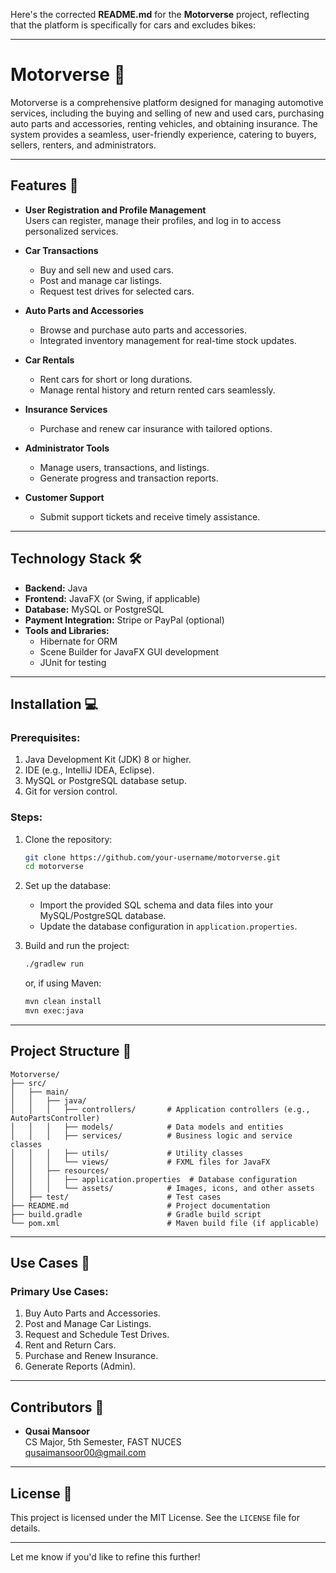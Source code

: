 Here's the corrected **README.md** for the **Motorverse** project, reflecting that the platform is specifically for cars and excludes bikes:

---

# Motorverse 🚗  

Motorverse is a comprehensive platform designed for managing automotive services, including the buying and selling of new and used cars, purchasing auto parts and accessories, renting vehicles, and obtaining insurance. The system provides a seamless, user-friendly experience, catering to buyers, sellers, renters, and administrators.

---

## Features 🚀

- **User Registration and Profile Management**  
  Users can register, manage their profiles, and log in to access personalized services.

- **Car Transactions**  
  - Buy and sell new and used cars.  
  - Post and manage car listings.  
  - Request test drives for selected cars.

- **Auto Parts and Accessories**  
  - Browse and purchase auto parts and accessories.  
  - Integrated inventory management for real-time stock updates.

- **Car Rentals**  
  - Rent cars for short or long durations.  
  - Manage rental history and return rented cars seamlessly.

- **Insurance Services**  
  - Purchase and renew car insurance with tailored options.

- **Administrator Tools**  
  - Manage users, transactions, and listings.  
  - Generate progress and transaction reports.

- **Customer Support**  
  - Submit support tickets and receive timely assistance.

---

## Technology Stack 🛠️

- **Backend:** Java  
- **Frontend:** JavaFX (or Swing, if applicable)  
- **Database:** MySQL or PostgreSQL  
- **Payment Integration:** Stripe or PayPal (optional)  
- **Tools and Libraries:**  
  - Hibernate for ORM  
  - Scene Builder for JavaFX GUI development  
  - JUnit for testing

---

## Installation 💻

### Prerequisites:
1. Java Development Kit (JDK) 8 or higher.
2. IDE (e.g., IntelliJ IDEA, Eclipse).
3. MySQL or PostgreSQL database setup.
4. Git for version control.

### Steps:
1. Clone the repository:
   ```bash
   git clone https://github.com/your-username/motorverse.git
   cd motorverse
   ```
2. Set up the database:
   - Import the provided SQL schema and data files into your MySQL/PostgreSQL database.
   - Update the database configuration in `application.properties`.

3. Build and run the project:
   ```bash
   ./gradlew run
   ```
   or, if using Maven:
   ```bash
   mvn clean install
   mvn exec:java
   ```

---

## Project Structure 📂

```plaintext
Motorverse/
├── src/
│   ├── main/
│   │   ├── java/
│   │   │   ├── controllers/       # Application controllers (e.g., AutoPartsController)
│   │   │   ├── models/            # Data models and entities
│   │   │   ├── services/          # Business logic and service classes
│   │   │   ├── utils/             # Utility classes
│   │   │   └── views/             # FXML files for JavaFX
│   │   ├── resources/
│   │   │   ├── application.properties  # Database configuration
│   │   │   └── assets/            # Images, icons, and other assets
│   ├── test/                      # Test cases
├── README.md                      # Project documentation
├── build.gradle                   # Gradle build script
└── pom.xml                        # Maven build file (if applicable)
```

---

## Use Cases 📑

### Primary Use Cases:
1. Buy Auto Parts and Accessories.
2. Post and Manage Car Listings.
3. Request and Schedule Test Drives.
4. Rent and Return Cars.
5. Purchase and Renew Insurance.
6. Generate Reports (Admin).

---

## Contributors 👥

- **Qusai Mansoor**  
  CS Major, 5th Semester, FAST NUCES  
  [qusaimansoor00@gmail.com](mailto:qusaimansoor00@gmail.com)

---

## License 📄

This project is licensed under the MIT License. See the `LICENSE` file for details.

---

Let me know if you'd like to refine this further!
